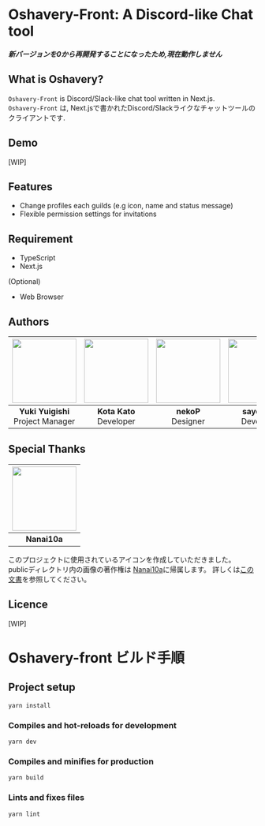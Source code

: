 # Oshavery-Front: A Discord-like Chat tool  
***新バージョンを0から再開発することになったため,現在動作しません***
## What is Oshavery?  

`Oshavery-Front` is Discord/Slack-like chat tool written in Next.js.  
`Oshavery-Front` は, Next.jsで書かれたDiscord/Slackライクなチャットツールのクライアントです.   

## Demo  

[WIP]

## Features  

- Change profiles each guilds (e.g icon, name and status message) 
- Flexible permission settings for invitations

## Requirement  

- TypeScript  
- Next.js  

(Optional)  
- Web Browser  

<!-- ## Usage  -->



<!-- ## Anythig else... -->  

## Authors  
| <a href="https://github.com/YukiYuigishi"><img src="https://github.com/YukiYuigishi.png" width="130px"></a> | <a href="https://github.com/kat0h"><img src="https://github.com/kat0h.png" width="130px"></a> | <a href="https://github.com/nekosan00"><img src="https://github.com/nekosan00.png" width="130px"></a> | <a href="https://github.com/sayoi341"><img src="https://github.com/sayoi341.png" width="130px"></a> | <a href="https://github.com/Yusuke4869"><img src="https://github.com/Yusuke4869.png" width="130px"></a> |
| :--------:                                                                                                  | :--------:                                                                                    | :--------:                                                                                            | :---:                                                                                               | :---: |
| **Yuki Yuigishi**<br>Project Manager                                                                        | **Kota Kato**<br>Developer                                                                    | **nekoP**<br>Designer                                                                                 | **sayoi341**<br>Developer                                                                           | **Yusuke**<br>Developer|

## Special Thanks
| <a href="https://github.com/nanai10a"><img src="https://github.com/Nanai10a.png" width="130px"/></a> |
| :--------:|
| **Nanai10a**|

このプロジェクトに使用されているアイコンを作成していただきました。  
publicディレクトリ内の画像の著作権は [Nanai10a](https://github.com/Nanai10a)に帰属します。
詳しくは[この文書](https://github.com/Undecided-Discord/Oshavery-Front/issues/203)を参照してください。  
## Licence  

[WIP]  

# Oshavery-front ビルド手順  

## Project setup  

```
yarn install
```

### Compiles and hot-reloads for development  

```
yarn dev
```

### Compiles and minifies for production  

```
yarn build
```

### Lints and fixes files  

```
yarn lint
```
